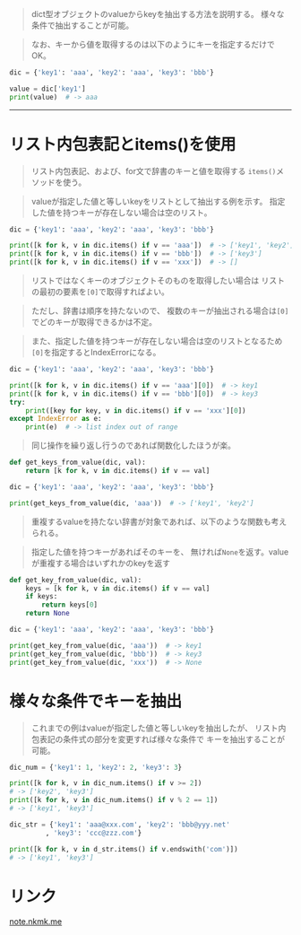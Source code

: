 > dict型オブジェクトのvalueからkeyを抽出する方法を説明する。
  様々な条件で抽出することが可能。

> なお、キーから値を取得するのは以下のようにキーを指定するだけでOK。

```python
dic = {'key1': 'aaa', 'key2': 'aaa', 'key3': 'bbb'}

value = dic['key1']
print(value)  # -> aaa
```

---------------------------------------------------------------------------

# リスト内包表記とitems()を使用

> リスト内包表記、および、for文で辞書のキーと値を取得する
  `items()`メソッドを使う。

> valueが指定した値と等しいkeyをリストとして抽出する例を示す。
> 指定した値を持つキーが存在しない場合は空のリスト。

```python
dic = {'key1': 'aaa', 'key2': 'aaa', 'key3': 'bbb'}

print([k for k, v in dic.items() if v == 'aaa'])  # -> ['key1', 'key2']
print([k for k, v in dic.items() if v == 'bbb'])  # -> ['key3']
print([k for k, v in dic.items() if v == 'xxx'])  # -> []
```

> リストではなくキーのオブジェクトそのものを取得したい場合は
  リストの最初の要素を`[0]`で取得すればよい。

> ただし、辞書は順序を持たないので、
  複数のキーが抽出される場合は`[0]`でどのキーが取得できるかは不定。

> また、指定した値を持つキーが存在しない場合は空のリストとなるため
  `[0]`を指定するとIndexErrorになる。

```python
dic = {'key1': 'aaa', 'key2': 'aaa', 'key3': 'bbb'}

print([k for k, v in dic.items() if v == 'aaa'][0])  # -> key1
print([k for k, v in dic.items() if v == 'bbb'][0])  # -> key3
try:
    print([key for key, v in dic.items() if v == 'xxx'][0])
except IndexError as e:
    print(e)  # -> list index out of range
```

> 同じ操作を繰り返し行うのであれば関数化したほうが楽。

```python
def get_keys_from_value(dic, val):
    return [k for k, v in dic.items() if v == val]

dic = {'key1': 'aaa', 'key2': 'aaa', 'key3': 'bbb'}

print(get_keys_from_value(dic, 'aaa'))  # -> ['key1', 'key2']
```

> 重複するvalueを持たない辞書が対象であれば、以下のような関数も考えられる。

> 指定した値を持つキーがあればそのキーを、
  無ければ`None`を返す。valueが重複する場合はいずれかのkeyを返す

```python
def get_key_from_value(dic, val):
    keys = [k for k, v in dic.items() if v == val]
    if keys:
        return keys[0]
    return None

dic = {'key1': 'aaa', 'key2': 'aaa', 'key3': 'bbb'}

print(get_key_from_value(dic, 'aaa'))  # -> key1
print(get_key_from_value(dic, 'bbb'))  # -> key3
print(get_key_from_value(dic, 'xxx'))  # -> None
```

# 様々な条件でキーを抽出

> これまでの例はvalueが指定した値と等しいkeyを抽出したが、
  リスト内包表記の条件式の部分を変更すれば様々な条件で
  キーを抽出することが可能。

```python
dic_num = {'key1': 1, 'key2': 2, 'key3': 3}

print([k for k, v in dic_num.items() if v >= 2])
# -> ['key2', 'key3']
print([k for k, v in dic_num.items() if v % 2 == 1])
# -> ['key1', 'key3']

dic_str = {'key1': 'aaa@xxx.com', 'key2': 'bbb@yyy.net'
         , 'key3': 'ccc@zzz.com'}

print([k for k, v in d_str.items() if v.endswith('com')])
# -> ['key1', 'key3']
```

# リンク

[note.nkmk.me](https://note.nkmk.me/python-dict-get-key-from-value/)
